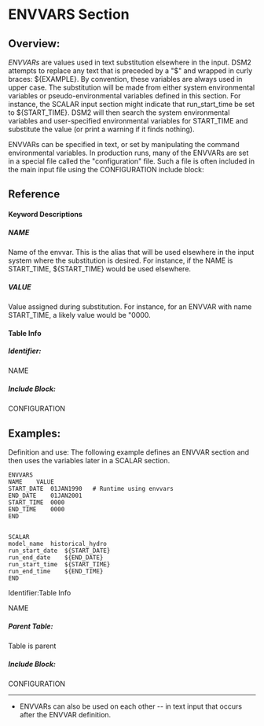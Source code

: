# ENVVARS Section

## Overview:

*ENVVARs* are values used in text substitution elsewhere in the input.
DSM2 attempts to replace any text that is preceded by a "$" and wrapped
in curly braces: ${EXAMPLE}. By convention, these variables are always
used in upper case. The substitution will be made from either system
environmental variables or pseudo-environmental variables defined in
this section. For instance, the SCALAR input section might indicate that
run_start_time be set to ${START_TIME}. DSM2 will then search the system
environmental variables and user-specified environmental variables for
START_TIME and substitute the value (or print a warning if it finds
nothing).

ENVVARs can be specified in text, or set by manipulating the command
environmental variables. In production runs, many of the ENVVARs are set
in a special file called the "configuration" file. Such a file is often
included in the main input file using the CONFIGURATION include block:

  

## Reference

#### Keyword Descriptions

##### NAME

Name of the envvar. This is the alias that will be used elsewhere in the
input system where the substitution is desired. For instance, if the
NAME is START_TIME, ${START_TIME} would be used elsewhere.

##### VALUE

Value assigned during substitution. For instance, for an ENVVAR with
name START_TIME, a likely value would be "0000.

#### Table Info

##### Identifier:

NAME

##### Include Block:

CONFIGURATION

  

## Examples:

Definition and use: The following example defines an ENVVAR section and
then uses the variables later in a SCALAR section.

<div class="preformatted panel" style="border-width: 1px;">

<div class="preformattedContent panelContent">

    ENVVARS        
    NAME    VALUE   
    START_DATE  01JAN1990   # Runtime using envvars
    END_DATE    01JAN2001   
    START_TIME  0000    
    END_TIME    0000    
    END     


    SCALAR      
    model_name  historical_hydro    
    run_start_date  ${START_DATE}   
    run_end_date    ${END_DATE} 
    run_start_time  ${START_TIME}   
    run_end_time    ${END_TIME} 
    END 

</div>

</div>

  

Identifier:Table Info

NAME

##### Parent Table:

Table is parent

##### Include Block:

CONFIGURATION

------------------------------------------------------------------------

  

<div>

<div>

-   ENVVARs can also be used on each other -- in text input that occurs
    after the ENVVAR definition.

</div>

</div>
